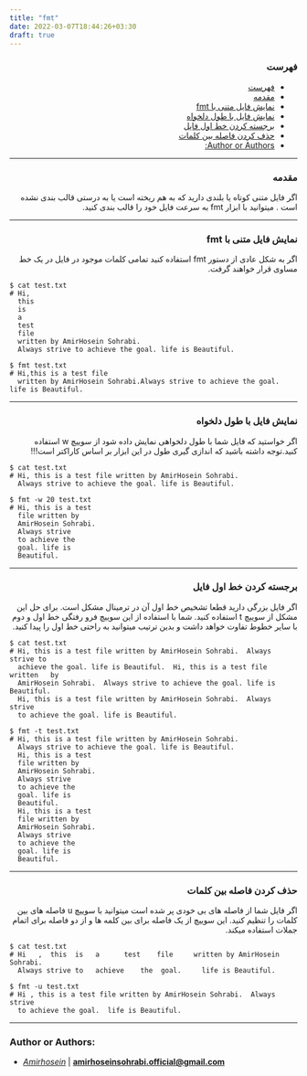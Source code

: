 ```yaml
---
title: "fmt"
date: 2022-03-07T18:44:26+03:30
draft: true
---
```


<div dir='rtl'>

### فهرست

- [فهرست](#فهرست)
- [مقدمه](#مقدمه)
- [نمایش فایل متنی با fmt](#نمایش-فایل-متنی-با-fmt)
- [نمایش فایل با طول دلخواه](#نمایش-فایل-با-طول-دلخواه)
- [برجسته کردن خط اول فایل](#برجسته-کردن-خط-اول-فایل)
- [حذف کردن فاصله بین کلمات](#حذف-کردن-فاصله-بین-کلمات)
- [Author or Authors:](#author-or-authors)




</div>

---
<div dir='rtl'>

### مقدمه
اگر فایل متنی کوتاه یا بلندی دارید که به هم ریخته است یا به درستی قالب بندی نشده است . میتوانید با ابزار fmt به سرعت فایل خود را قالب بندی کنید.
</div>

---
<div dir='rtl'>

### نمایش فایل متنی با fmt
اگر به شکل عادی از دستور fmt استفاده کنید تمامی کلمات موجود در فایل در یک خط مساوی قرار خواهند گرفت.
</div>

    $ cat test.txt
    # Hi,
      this
      is
      a
      test
      file
      written by AmirHosein Sohrabi.
      Always strive to achieve the goal. life is Beautiful.

    $ fmt test.txt
    # Hi,this is a test file
      written by AmirHosein Sohrabi.Always strive to achieve the goal. life is Beautiful.


---
<div dir='rtl'>

### نمایش فایل با طول دلخواه
اگر خواستید که فایل شما با طول دلخواهی نمایش داده شود از سوییچ w استفاده کنید.توجه داشته باشید که اندازی گیری طول در این ابزار بر اساس کاراکتر است!!!
</div>

    
    $ cat test.txt
    # Hi, this is a test file written by AmirHosein Sohrabi.
      Always strive to achieve the goal. life is Beautiful.
    
    $ fmt -w 20 test.txt
    # Hi, this is a test
      file written by
      AmirHosein Sohrabi.
      Always strive
      to achieve the
      goal. life is
      Beautiful.

            

---
<div dir='rtl'>

### برجسته کردن خط اول فایل
اگر فایل بزرگی دارید قطعا تشخیص خط اول آن در ترمینال مشکل است. برای حل این مشکل از سوییچ t استفاده کنید. شما با استفاده از این سوییچ فرو رفتگی خط اول و دوم با سایر خطوط تفاوت خواهد داشت و بدین ترتیب میتوانید به راحتی خط اول را پیدا کنید.
</div>


    $ cat test.txt
    # Hi, this is a test file written by AmirHosein Sohrabi.  Always   strive to
      achieve the goal. life is Beautiful.  Hi, this is a test file written   by
      AmirHosein Sohrabi.  Always strive to achieve the goal. life is   Beautiful.
      Hi, this is a test file written by AmirHosein Sohrabi.  Always strive
      to achieve the goal. life is Beautiful.

    $ fmt -t test.txt
    # Hi, this is a test file written by AmirHosein Sohrabi.
      Always strive to achieve the goal. life is Beautiful.
      Hi, this is a test
      file written by
      AmirHosein Sohrabi.
      Always strive
      to achieve the
      goal. life is
      Beautiful.
      Hi, this is a test
      file written by
      AmirHosein Sohrabi.
      Always strive
      to achieve the
      goal. life is
      Beautiful.
                  
---


<div dir='rtl'>

### حذف کردن فاصله بین کلمات
اگر فایل شما از فاصله های بی خودی پر شده است میتوانید با سوییچ u فاصله های بین کلمات را تنظیم کنید. این سوییچ از یک فاصله برای بین کلمه ها و از دو فاصله برای اتمام جملات استفاده میکند.
</div>

    $ cat test.txt   
    # Hi   ,  this  is   a      test    file     written by AmirHosein   Sohrabi.
      Always strive to   achieve    the  goal.     life is Beautiful. 
                    
    $ fmt -u test.txt
    # Hi , this is a test file written by AmirHosein Sohrabi.  Always strive
      to achieve the goal.  life is Beautiful.
                                    

---

### Author or Authors:

- *[Amirhosein](https://github.com/amirhoseinsb)* | **<amirhoseinsohrabi.official@gmail.com>**

